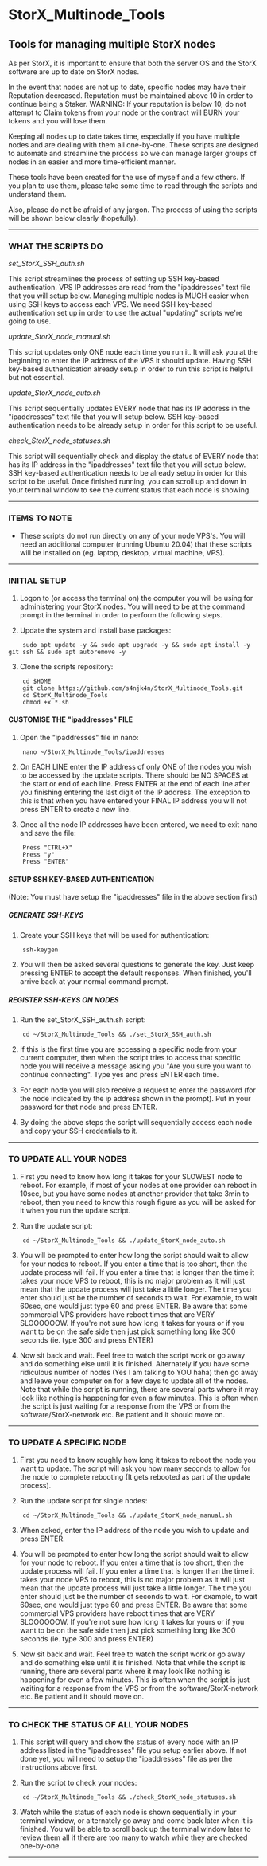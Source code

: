 # StorX_Multinode_Tools
## Tools for managing multiple StorX nodes



As per StorX, it is important to ensure that both the server OS and the StorX software are up to date on StorX nodes. 

In the event that nodes are not up to date, specific nodes may have their Reputation decreased. Reputation must be maintained above 10 in order to
continue being a Staker. WARNING: If your reputation is below 10, do not attempt to Claim tokens from your node or the contract will BURN your tokens
and you will lose them.

Keeping all nodes up to date takes time, especially if you have multiple nodes and are dealing with them all one-by-one. These scripts are designed
to automate and streamline the process so we can manage larger groups of nodes in an easier and more time-efficient manner.

These tools have been created for the use of myself and a few others. If you plan to use them, please take some time to read through the scripts and
understand them.

Also, please do not be afraid of any jargon. The process of using the scripts will be shown below clearly (hopefully).

---

### WHAT THE SCRIPTS DO


_set_StorX_SSH_auth.sh_

This script streamlines the process of setting up SSH key-based authentication. VPS IP addresses are read from the "ipaddresses" text file that you
will setup below. Managing multiple nodes is MUCH easier when using SSH keys to access each VPS. We need SSH key-based authentication set up in order
to use the actual "updating" scripts we're going to use.


_update_StorX_node_manual.sh_

This script updates only ONE node each time you run it. It will ask you at the beginning to enter the IP address of the VPS it should update. Having
SSH key-based authentication already setup in order to run this script is helpful but not essential.


_update_StorX_node_auto.sh_

This script sequentially updates EVERY node that has its IP address in the "ipaddresses" text file that you will setup below. SSH key-based
authentication needs to be already setup in order for this script to be useful.


_check_StorX_node_statuses.sh_

This script will sequentially check and display the status of EVERY node that has its IP address in the "ipaddresses" text file that you will setup
below. SSH key-based authentication needs to be already setup in order for this script to be useful. Once finished running, you can scroll up and down
in your terminal window to see the current status that each node is showing.

---

### ITEMS TO NOTE

* These scripts do not run directly on any of your node VPS's. You will need an additional computer (running Ubuntu 20.04) that these scripts will be
  installed on (eg. laptop, desktop, virtual machine, VPS).

---

### INITIAL SETUP

1. Logon to (or access the terminal on) the computer you will be using for administering your StorX nodes. You will need to be at the command prompt
   in the terminal in order to perform the following steps.

2. Update the system and install base packages:

```
    sudo apt update -y && sudo apt upgrade -y && sudo apt install -y git ssh && sudo apt autoremove -y
```

3. Clone the scripts repository:

```
    cd $HOME    
    git clone https://github.com/s4njk4n/StorX_Multinode_Tools.git
    cd StorX_Multinode_Tools
    chmod +x *.sh
```


#### CUSTOMISE THE "ipaddresses" FILE

1. Open the "ipaddresses" file in nano:

```
    nano ~/StorX_Multinode_Tools/ipaddresses
```

2. On EACH LINE enter the IP address of only ONE of the nodes you wish to be accessed by the update scripts. There should be NO SPACES at the start
   or end of each line. Press ENTER at the end of each line after you finishing entering the last digit of the IP address. The exception to this is
   that when you have entered your FINAL IP address you will not press ENTER to create a new line.

3. Once all the node IP addresses have been entered, we need to exit nano and save the file:

```
    Press "CTRL+X" 
    Press "y"
    Press "ENTER"
```


#### SETUP SSH KEY-BASED AUTHENTICATION

(Note: You must have setup the "ipaddresses" file in the above section first)


##### GENERATE SSH-KEYS 

1. Create your SSH keys that will be used for authentication:

```
    ssh-keygen
```

2. You will then be asked several questions to generate the key. Just keep pressing ENTER to accept the default responses. When finished, you'll
   arrive back at your normal command prompt.


##### REGISTER SSH-KEYS ON NODES

1. Run the set_StorX_SSH_auth.sh script:

```
    cd ~/StorX_Multinode_Tools && ./set_StorX_SSH_auth.sh
```

2. If this is the first time you are accessing a specific node from your current computer, then when the script tries to access that specific
   node you will receive a message asking you "Are you sure you want to continue connecting". Type yes and press ENTER each time.

3. For each node you will also receive a request to enter the password (for the node indicated by the ip address shown in the prompt). Put in
   your password for that node and press ENTER.

4. By doing the above steps the script will sequentially access each node and copy your SSH credentials to it.

---

### TO UPDATE ALL YOUR NODES

1. First you need to know how long it takes for your SLOWEST node to reboot. For example, if most of your nodes at one provider can reboot in
   10sec, but you have some nodes at another provider that take 3min to reboot, then you need to know this rough figure as you will be asked
   for it when you run the update script.

2. Run the update script:

```
    cd ~/StorX_Multinode_Tools && ./update_StorX_node_auto.sh
```

3. You will be prompted to enter how long the script should wait to allow for your nodes to reboot. If you enter a time that is too short, then
   the update process will fail. If you enter a time that is longer than the time it takes your node VPS to reboot, this is no major problem as
   it will just mean that the update process will just take a little longer. The time you enter should just be the number of seconds to wait. 
   For example, to wait 60sec, one would just type 60 and press ENTER. Be aware that some commercial VPS providers have reboot times that are
   VERY SLOOOOOOW. If you're not sure how long it takes for yours or if you want to be on the safe side then just pick something long like
   300 seconds (ie. type 300 and press ENTER)

4. Now sit back and wait. Feel free to watch the script work or go away and do something else until it is finished. Alternately if you have some
   ridiculous number of nodes (Yes I am talking to YOU haha) then go away and leave your computer on for a few days to update all of the nodes.
   Note that while the script is running, there are several parts where it may look like nothing is happening for even a few minutes. This is
   often when the script is just waiting for a response from the VPS or from the software/StorX-network etc. Be patient and it should move on.

---

### TO UPDATE A SPECIFIC NODE

1. First you need to know roughly how long it takes to reboot the node you want to update. The script will ask you how many seconds to allow for
   the node to complete rebooting (It gets rebooted as part of the update process).

2. Run the update script for single nodes:

```
    cd ~/StorX_Multinode_Tools && ./update_StorX_node_manual.sh
```

3. When asked, enter the IP address of the node you wish to update and press ENTER.

4. You will be prompted to enter how long the script should wait to allow for your node to reboot. If you enter a time that is too short, then
   the update process will fail. If you enter a time that is longer than the time it takes your node VPS to reboot, this is no major problem as
   it will just mean that the update process will just take a little longer. The time you enter should just be the number of seconds to wait.
   For example, to wait 60sec, one would just type 60 and press ENTER. Be aware that some commercial VPS providers have reboot times that are
   VERY SLOOOOOOW. If you're not sure how long it takes for yours or if you want to be on the safe side then just pick something long like
   300 seconds (ie. type 300 and press ENTER)

5. Now sit back and wait. Feel free to watch the script work or go away and do something else until it is finished. Note that while the script is
   running, there are several parts where it may look like nothing is happening for even a few minutes. This is often when the script is just
   waiting for a response from the VPS or from the software/StorX-network etc. Be patient and it should move on.

---

### TO CHECK THE STATUS OF ALL YOUR NODES

1. This script will query and show the status of every node with an IP address listed in the "ipaddresses" file you setup earlier above. If not
   done yet, you will need to setup the "ipaddresses" file as per the instructions above first.

2. Run the script to check your nodes:

```
    cd ~/StorX_Multinode_Tools && ./check_StorX_node_statuses.sh
```

3. Watch while the status of each node is shown sequentially in your terminal window, or alternately go away and come back later when it is finished.
   You will be able to scroll back up the terminal window later to review them all if there are too many to watch while they are checked one-by-one.

---
